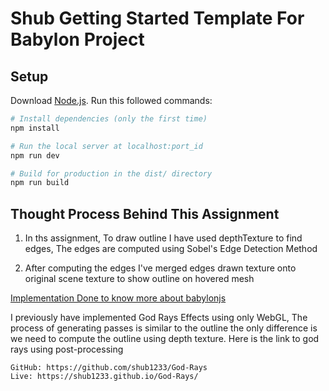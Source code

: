 # Shub Getting Started Template For Babylon Project

## Setup
Download [Node.js](https://nodejs.org/en/download/).
Run this followed commands:

``` bash
# Install dependencies (only the first time)
npm install

# Run the local server at localhost:port_id
npm run dev

# Build for production in the dist/ directory
npm run build
```
## Thought Process Behind This Assignment
1. In ths assignment, To draw outline I have used depthTexture to find edges, The edges are computed using Sobel's Edge Detection Method

2. After computing the edges I've merged edges drawn texture onto original scene texture to show outline on hovered mesh

[Implementation Done to know more about babylonjs](./static/ss1.png)

I previously have implemented God Rays Effects using only WebGL, The process of generating passes is similar to the outline the only difference is we need to compute the outline using depth texture. Here is the link to god rays using post-processing

    GitHub: https://github.com/shub1233/God-Rays
    Live: https://shub1233.github.io/God-Rays/




